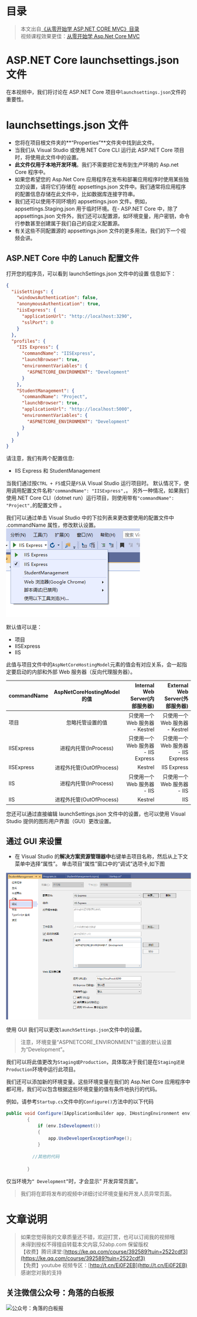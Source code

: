 # 目录

> 本文出自[《从零开始学 ASP.NET CORE MVC》目录](https://www.52abp.com/wiki/mvc/0.1.4/1.Intro) </br>
> 视频课程效果更佳：[从零开始学 Asp.Net Core MVC](https://study.163.com/course/courseMain.htm?courseId=1209215803&share=2&shareId=400000000309007) </br>

# ASP.NET Core launchsettings.json 文件

在本视频中，我们将讨论在 ASP.NET Core 项目中`launchsettings.json`文件的重要性。

# launchsettings.json 文件

- 您将在项目根文件夹的**“Properties”**文件夹中找到此文件。
- 当我们从 Visual Studio 或使用.NET Core CLI 运行此 ASP.NET Core 项目时，将使用此文件中的设置。
- **此文件仅用于本地开发环境**。我们不需要把它发布到生产环境的 Asp.net Core 程序中。
- 如果您希望您的 Asp.Net Core 应用程序在发布和部署应用程序时使用某些独立的设置，请将它们存储在
  appsettings.json 文件中。我们通常将应用程序的配置信息存储在此文件中，比如数据库连接字符串。
- 我们还可以使用不同环境的 appsettings.json 文件。例如，appsettings.Staging.json 用于临时环境。在- ASP.NET Core 中，除了 appsettings.json 文件外，我们还可以配置源，如环境变量，用户密钥，命令行参数甚至创建属于我们自己的自定义配置源。
- 有关这些不同配置源的 appsettings.json 文件的更多用法，我们的下一个视频会讲。

## ASP.NET Core 中的 Lanuch 配置文件

打开您的程序员，可以看到 launchSettings.json 文件中的设置 信息如下：

```json
{
  "iisSettings": {
    "windowsAuthentication": false,
    "anonymousAuthentication": true,
    "iisExpress": {
      "applicationUrl": "http://localhost:3290",
      "sslPort": 0
    }
  },
  "profiles": {
    "IIS Express": {
      "commandName": "IISExpress",
      "launchBrowser": true,
      "environmentVariables": {
        "ASPNETCORE_ENVIRONMENT": "Development"
      }
    },
    "StudentManagement": {
      "commandName": "Project",
      "launchBrowser": true,
      "applicationUrl": "http://localhost:5000",
      "environmentVariables": {
        "ASPNETCORE_ENVIRONMENT": "Development"
      }
    }
  }
}
```

请注意，我们有两个配置信息:

- IIS Express 和 StudentManagement

当我们通过按`CTRL + F5`或只是`F5`从 Visual Studio 运行项目时。
默认情况下，使用调用配置文件名称`"commandName": "IISExpress",`。
另外一种情况，如果我们使用.NET Core CLI（dotnet run）运行项目，则使用带有`"commandName": "Project",`的配置文件 。

我们可以通过单击 Visual Studio 中的下拉列表来更改要使用的配置文件中 .commandName 属性，修改默认设置。
![8 1](images/8-1.png)


默认值可以是：

- 项目
- IISExpress
- IIS

此值与项目文件中的`AspNetCoreHostingModel`元素的值会有对应关系，会一起指定要启动的内部和外部 Web 服务器（反向代理服务器）。

| commandName | AspNetCoreHostingModel 的值 |     Internal Web Server(内部服务器) |     External Web Server(外部服务器) |
| ----------- | :-------------------------: | ----------------------------------: | ----------------------------------: |
| 项目        |      忽略托管设置的值       |     只使用一个 Web 服务器 - Kestrel |     只使用一个 Web 服务器 - Kestrel |
| IISExpress  |    进程内托管(InProcess)    | 只使用一个 Web 服务器 - IIS Express | 只使用一个 Web 服务器 - IIS Express |
| IISExpress  |  进程外托管(OutOfProcess)   |                             Kestrel |                         IIS Express |
| IIS         |    进程内托管(InProcess)    |         只使用一个 Web 服务器 - IIS |         只使用一个 Web 服务器 - IIS |
| IIS         |  进程外托管(OutOfProcess)   |                             Kestrel |                                 IIS |

您还可以通过直接编辑 launchSettings.json 文件中的设置，也可以使用 Visual Studio 提供的图形用户界面（GUI）更改设置。

## 通过 GUI 来设置

- 在 Visual Studio 的**解决方案资源管理器中**右键单击项目名称，然后从上下文菜单中选择“属性”。
  单击项目“属性”窗口中的“调试”选项卡,如下图

![8 2](images/8-2.png)



使用 GUI 我们可以更改`launchSettings.json`文件中的设置。

> 注意，环境变量“ASPNETCORE_ENVIRONMENT”设置的默认设置为“Development”。

我们可以将此值更改为`Staging或Production`，具体取决于我们是在`Staging还是Production`环境中运行此项目。

我们还可以添加新的环境变量。这些环境变量在我们的 Asp.Net Core 应用程序中都可用，我们可以包含根据这些环境变量的值有条件地执行的代码。

例如，请参考`Startup.cs`文件中的`Configure()`方法中的以下代码

```csharp
public void Configure(IApplicationBuilder app, IHostingEnvironment env)
        {
            if (env.IsDevelopment())
            {
                app.UseDeveloperExceptionPage();
            }

          //其他的代码

        }
```

仅当环境为`“ Development”`时，才会显示“ 开发异常页面”。

> 我们将在即将发布的视频中详细讨论环境变量和开发人员异常页面。

# 文章说明

> 如果您觉得我的文章质量还不错，欢迎打赏，也可以订阅我的视频哦 </br>
> 未得到授权不得擅自转载本文内容,52abp.com 保留版权 </br>
> 【收费】腾讯课堂:[https://ke.qq.com/course/392589?tuin=2522cdf3](https://ke.qq.com/course/392589?tuin=2522cdf3) </br>
> 【免费】youtube 视频专区：[http://t.cn/Ei0F2EB](http://t.cn/Ei0F2EB) </br>
> 感谢您对我的支持

 

## 关注微信公众号：角落的白板报



![公众号：角落的白板报](https://git.imweb.io/werltm/picturebed/raw/master/yoyomooc/aspnet/jiaoluowechat.png)
